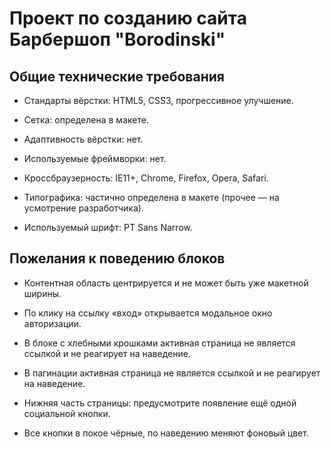 # Проект по созданию сайта Барбершоп "Borodinski"

## Общие технические требования

- Стандарты вёрстки: HTML5, CSS3, прогрессивное улучшение.

- Сетка: определена в макете.

- Адаптивность вёрстки: нет.

- Используемые фреймворки: нет.

- Кроссбраузерность: IE11+, Chrome, Firefox, Opera, Safari.

- Типографика: частично определена в макете (прочее — на усмотрение разработчика).

- Используемый шрифт: PT Sans Narrow.

## Пожелания к поведению блоков

- Контентная область центрируется и не может быть уже макетной ширины.

- По клику на ссылку «вход» открывается модальное окно авторизации.

- В блоке с хлебными крошками активная страница не является ссылкой и не реагирует на наведение.

- В пагинации активная страница не является ссылкой и не реагирует на наведение.

- Нижняя часть страницы: предусмотрите появление ещё одной социальной кнопки.

- Все кнопки в покое чёрные, по наведению меняют фоновый цвет.
